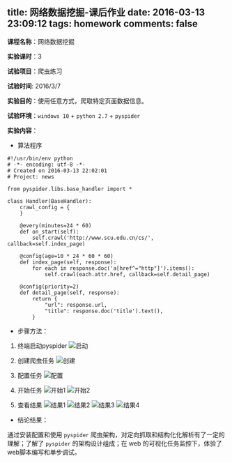 title: 网络数据挖掘-课后作业
date: 2016-03-13 23:09:12
tags: homework
comments: false
---


**课程名称**：网络数据挖掘

**实验课时**：3

**试验项目**：爬虫练习

**试验时间**: 2016/3/7

**实验目的**：使用任意方式，爬取特定页面数据信息。

**试验环境**：`windows 10` + `python 2.7` + `pyspider`

<!--more-->

**实验内容**：

- 算法程序

```
#!/usr/bin/env python
# -*- encoding: utf-8 -*-
# Created on 2016-03-13 22:02:01
# Project: news

from pyspider.libs.base_handler import *

class Handler(BaseHandler):
    crawl_config = {
    }

    @every(minutes=24 * 60)
    def on_start(self):
        self.crawl('http://www.scu.edu.cn/cs/', callback=self.index_page)

    @config(age=10 * 24 * 60 * 60)
    def index_page(self, response):
        for each in response.doc('a[href^="http"]').items():
            self.crawl(each.attr.href, callback=self.detail_page)

    @config(priority=2)
    def detail_page(self, response):
        return {
            "url": response.url,
            "title": response.doc('title').text(),
        }

```
- 步骤方法：

1. 终端启动pyspider
![启动][1]

2. 创建爬虫任务
![创建][2]

3. 配置任务
![配置][3]

4. 开始任务
![开始1][4]
![开始2][5]

5. 查看结果
![结果1][6]
![结果2][7]
![结果3][8]
![结果4][9]

- 结论结果：

通过安装配置和使用 `pyspider` 爬虫架构，对定向抓取和结构化化解析有了一定的理解；了解了 `pyspider` 的架构设计组成；在 web 的可视化任务监控下，体验了web脚本编写和单步调试。


  [1]: http://7i7k6x.com1.z0.glb.clouddn.com/pyspider-Image%201.png
  [2]: http://7i7k6x.com1.z0.glb.clouddn.com/pyspider-Image%202.png
  [3]: http://7i7k6x.com1.z0.glb.clouddn.com/pyspider-Image%203.png
  [4]: http://7i7k6x.com1.z0.glb.clouddn.com/pyspider-Image%204.png
  [5]: http://7i7k6x.com1.z0.glb.clouddn.com/pyspider-Image%205.png
  [6]: http://7i7k6x.com1.z0.glb.clouddn.com/pyspider-Image%206.png
  [7]: http://7i7k6x.com1.z0.glb.clouddn.com/pyspider-Image%207.png
  [8]: http://7i7k6x.com1.z0.glb.clouddn.com/pyspider-Image%208.png
  [9]: http://7i7k6x.com1.z0.glb.clouddn.com/pyspider-Image%209.png